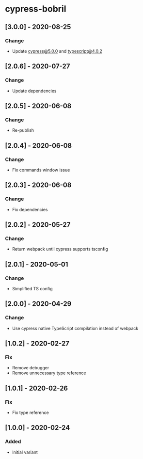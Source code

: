 # cypress-bobril

## [3.0.0] - 2020-08-25

### Change

-   Update cypress@5.0.0 and typescript@4.0.2

## [2.0.6] - 2020-07-27

### Change

-   Update dependencies

## [2.0.5] - 2020-06-08

### Change

-   Re-publish

## [2.0.4] - 2020-06-08

### Change

-   Fix commands window issue

## [2.0.3] - 2020-06-08

### Change

-   Fix dependencies

## [2.0.2] - 2020-05-27

### Change

-   Return webpack until cypress supports tsconfig

## [2.0.1] - 2020-05-01

### Change

-   Simplified TS config

## [2.0.0] - 2020-04-29

### Change

-   Use cypress native TypeScript compilation instead of webpack

## [1.0.2] - 2020-02-27

### Fix

-   Remove debugger
-   Remove unnecessary type reference

## [1.0.1] - 2020-02-26

### Fix

-   Fix type reference

## [1.0.0] - 2020-02-24

### Added

-   Initial variant
